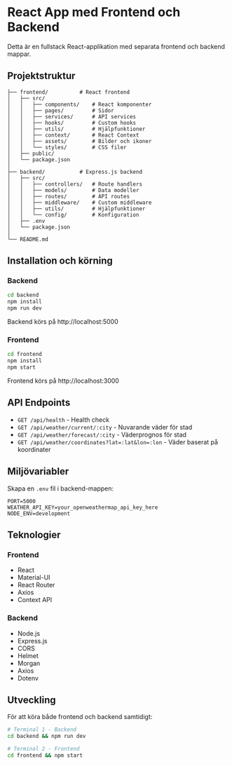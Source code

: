 # React App med Frontend och Backend

Detta är en fullstack React-applikation med separata frontend och backend mappar.

## Projektstruktur

```
├── frontend/          # React frontend
│   ├── src/
│   │   ├── components/    # React komponenter
│   │   ├── pages/         # Sidor
│   │   ├── services/      # API services
│   │   ├── hooks/         # Custom hooks
│   │   ├── utils/         # Hjälpfunktioner
│   │   ├── context/       # React Context
│   │   ├── assets/        # Bilder och ikoner
│   │   └── styles/        # CSS filer
│   ├── public/
│   └── package.json
│
├── backend/           # Express.js backend
│   ├── src/
│   │   ├── controllers/   # Route handlers
│   │   ├── models/        # Data modeller
│   │   ├── routes/        # API routes
│   │   ├── middleware/    # Custom middleware
│   │   ├── utils/         # Hjälpfunktioner
│   │   └── config/        # Konfiguration
│   ├── .env
│   └── package.json
│
└── README.md
```

## Installation och körning

### Backend
```bash
cd backend
npm install
npm run dev
```
Backend körs på http://localhost:5000

### Frontend
```bash
cd frontend
npm install
npm start
```
Frontend körs på http://localhost:3000

## API Endpoints

- `GET /api/health` - Health check
- `GET /api/weather/current/:city` - Nuvarande väder för stad
- `GET /api/weather/forecast/:city` - Väderprognos för stad
- `GET /api/weather/coordinates?lat=:lat&lon=:lon` - Väder baserat på koordinater

## Miljövariabler

Skapa en `.env` fil i backend-mappen:
```
PORT=5000
WEATHER_API_KEY=your_openweathermap_api_key_here
NODE_ENV=development
```

## Teknologier

### Frontend
- React
- Material-UI
- React Router
- Axios
- Context API

### Backend
- Node.js
- Express.js
- CORS
- Helmet
- Morgan
- Axios
- Dotenv

## Utveckling

För att köra både frontend och backend samtidigt:
```bash
# Terminal 1 - Backend
cd backend && npm run dev

# Terminal 2 - Frontend  
cd frontend && npm start
```

